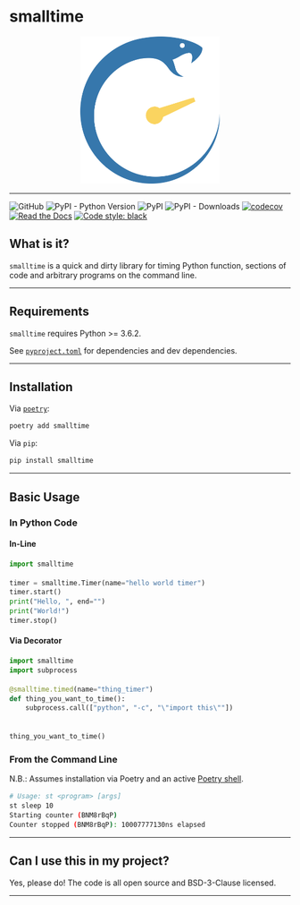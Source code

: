# smalltime

<p align="center">
    <img src="https://github.com/nicklambourne/smalltime/raw/master/docs/source/_static/img/smalltime.png" width="250px"/>
</p>

---

![GitHub](https://img.shields.io/github/license/nicklambourne/smalltime)
![PyPI - Python Version](https://img.shields.io/pypi/pyversions/smalltime)
![PyPI](https://img.shields.io/pypi/v/smalltime)
![PyPI - Downloads](https://img.shields.io/pypi/dm/smalltime)
[![codecov](https://codecov.io/gh/nicklambourne/smalltime/branch/master/graph/badge.svg?token=QBZ9WK9PFA)](https://codecov.io/gh/nicklambourne/smalltime)
[![Read the Docs](https://img.shields.io/readthedocs/smalltime)](https://smalltime.readthedocs.io/en/latest/)
<a href="https://github.com/psf/black"><img alt="Code style: black" src="https://img.shields.io/badge/code%20style-black-000000.svg"></a>

## What is it?
`smalltime` is a quick and dirty library for timing Python function, sections of code and arbitrary programs on the command line.

---

## Requirements
`smalltime` requires Python >= 3.6.2.

See [`pyproject.toml`](https://github.com/nicklambourne/smalltime/blob/master/pyproject.toml) for dependencies and dev dependencies.

---

## Installation

Via [`poetry`](https://python-poetry.org/):
```bash
poetry add smalltime
```

Via `pip`:
```bash
pip install smalltime
```

---

## Basic Usage
### In Python Code
#### In-Line
```python
import smalltime

timer = smalltime.Timer(name="hello world timer")
timer.start()
print("Hello, ", end="")
print("World!")
timer.stop()
```

#### Via Decorator
```python
import smalltime
import subprocess

@smalltime.timed(name="thing_timer")
def thing_you_want_to_time():
    subprocess.call(["python", "-c", "\"import this\""])


thing_you_want_to_time()
```

### From the Command Line
N.B.: Assumes installation via Poetry and an active [Poetry shell](https://python-poetry.org/docs/cli/#shell).
```bash
# Usage: st <program> [args]
st sleep 10
Starting counter (BNM8rBqP)
Counter stopped (BNM8rBqP): 10007777130ns elapsed
```

---

## Can I use this in my project?
Yes, please do! The code is all open source and BSD-3-Clause licensed.

---